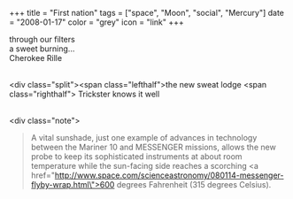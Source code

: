 +++
title = "First nation"
tags = ["space", "Moon", "social", "Mercury"]
date = "2008-01-17"
color = "grey"
icon = "link"
+++

<div class=\"kufirst\">through our filters</div>
<div class=\"kumid\">a sweet burning...</div>
<div class=\"kulast\">Cherokee Rille</div>

<br /><div class=\"split\"><span class=\"lefthalf\">the new sweat lodge</span>
<span class=\"righthalf\">   Trickster knows it well</span></div>

<br /><div class=\"note\"><blockquote>A vital sunshade, just one example of advances in technology between the Mariner 10 and MESSENGER missions, allows the new probe to keep its sophisticated instruments at about room temperature while the sun-facing side reaches a scorching <a href=\"http://www.space.com/scienceastronomy/080114-messenger-flyby-wrap.html\">600 degrees Fahrenheit</a> (315 degrees Celsius).</blockquote></div>